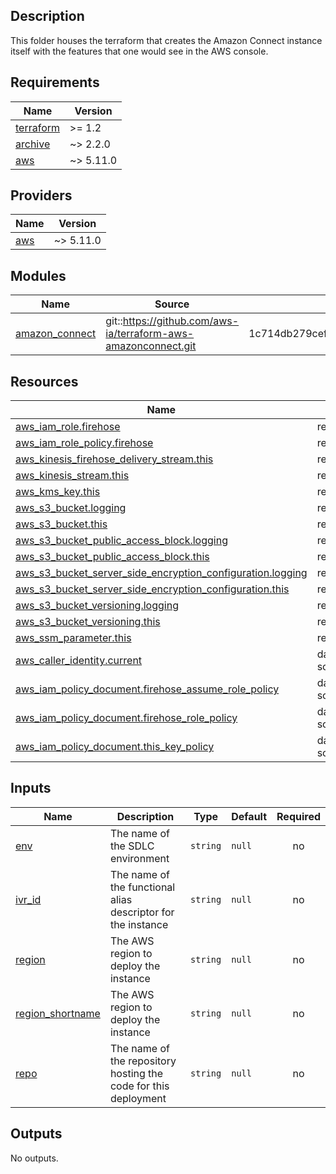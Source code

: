 ## Description

This folder houses the terraform that creates the Amazon Connect instance itself with the features that one would see in the AWS console.

<!-- BEGIN_TF_DOCS -->

## Requirements

| Name                                                                     | Version   |
| ------------------------------------------------------------------------ | --------- |
| <a name="requirement_terraform"></a> [terraform](#requirement_terraform) | >= 1.2    |
| <a name="requirement_archive"></a> [archive](#requirement_archive)       | ~> 2.2.0  |
| <a name="requirement_aws"></a> [aws](#requirement_aws)                   | ~> 5.11.0 |

## Providers

| Name                                             | Version   |
| ------------------------------------------------ | --------- |
| <a name="provider_aws"></a> [aws](#provider_aws) | ~> 5.11.0 |

## Modules

| Name                                                                          | Source                                                         | Version                                  |
| ----------------------------------------------------------------------------- | -------------------------------------------------------------- | ---------------------------------------- |
| <a name="module_amazon_connect"></a> [amazon_connect](#module_amazon_connect) | git::https://github.com/aws-ia/terraform-aws-amazonconnect.git | 1c714db279cef6e9105a806927aa08dd0539a8e1 |

## Resources

| Name                                                                                                                                                                                     | Type        |
| ---------------------------------------------------------------------------------------------------------------------------------------------------------------------------------------- | ----------- |
| [aws_iam_role.firehose](https://registry.terraform.io/providers/hashicorp/aws/latest/docs/resources/iam_role)                                                                            | resource    |
| [aws_iam_role_policy.firehose](https://registry.terraform.io/providers/hashicorp/aws/latest/docs/resources/iam_role_policy)                                                              | resource    |
| [aws_kinesis_firehose_delivery_stream.this](https://registry.terraform.io/providers/hashicorp/aws/latest/docs/resources/kinesis_firehose_delivery_stream)                                | resource    |
| [aws_kinesis_stream.this](https://registry.terraform.io/providers/hashicorp/aws/latest/docs/resources/kinesis_stream)                                                                    | resource    |
| [aws_kms_key.this](https://registry.terraform.io/providers/hashicorp/aws/latest/docs/resources/kms_key)                                                                                  | resource    |
| [aws_s3_bucket.logging](https://registry.terraform.io/providers/hashicorp/aws/latest/docs/resources/s3_bucket)                                                                           | resource    |
| [aws_s3_bucket.this](https://registry.terraform.io/providers/hashicorp/aws/latest/docs/resources/s3_bucket)                                                                              | resource    |
| [aws_s3_bucket_public_access_block.logging](https://registry.terraform.io/providers/hashicorp/aws/latest/docs/resources/s3_bucket_public_access_block)                                   | resource    |
| [aws_s3_bucket_public_access_block.this](https://registry.terraform.io/providers/hashicorp/aws/latest/docs/resources/s3_bucket_public_access_block)                                      | resource    |
| [aws_s3_bucket_server_side_encryption_configuration.logging](https://registry.terraform.io/providers/hashicorp/aws/latest/docs/resources/s3_bucket_server_side_encryption_configuration) | resource    |
| [aws_s3_bucket_server_side_encryption_configuration.this](https://registry.terraform.io/providers/hashicorp/aws/latest/docs/resources/s3_bucket_server_side_encryption_configuration)    | resource    |
| [aws_s3_bucket_versioning.logging](https://registry.terraform.io/providers/hashicorp/aws/latest/docs/resources/s3_bucket_versioning)                                                     | resource    |
| [aws_s3_bucket_versioning.this](https://registry.terraform.io/providers/hashicorp/aws/latest/docs/resources/s3_bucket_versioning)                                                        | resource    |
| [aws_ssm_parameter.this](https://registry.terraform.io/providers/hashicorp/aws/latest/docs/resources/ssm_parameter)                                                                      | resource    |
| [aws_caller_identity.current](https://registry.terraform.io/providers/hashicorp/aws/latest/docs/data-sources/caller_identity)                                                            | data source |
| [aws_iam_policy_document.firehose_assume_role_policy](https://registry.terraform.io/providers/hashicorp/aws/latest/docs/data-sources/iam_policy_document)                                | data source |
| [aws_iam_policy_document.firehose_role_policy](https://registry.terraform.io/providers/hashicorp/aws/latest/docs/data-sources/iam_policy_document)                                       | data source |
| [aws_iam_policy_document.this_key_policy](https://registry.terraform.io/providers/hashicorp/aws/latest/docs/data-sources/iam_policy_document)                                            | data source |

## Inputs

| Name                                                                              | Description                                                     | Type     | Default | Required |
| --------------------------------------------------------------------------------- | --------------------------------------------------------------- | -------- | ------- | :------: |
| <a name="input_env"></a> [env](#input_env)                                        | The name of the SDLC environment                                | `string` | `null`  |    no    |
| <a name="input_ivr_id"></a> [ivr_id](#input_ivr_id)                               | The name of the functional alias descriptor for the instance    | `string` | `null`  |    no    |
| <a name="input_region"></a> [region](#input_region)                               | The AWS region to deploy the instance                           | `string` | `null`  |    no    |
| <a name="input_region_shortname"></a> [region_shortname](#input_region_shortname) | The AWS region to deploy the instance                           | `string` | `null`  |    no    |
| <a name="input_repo"></a> [repo](#input_repo)                                     | The name of the repository hosting the code for this deployment | `string` | `null`  |    no    |

## Outputs

No outputs.

<!-- END_TF_DOCS -->
